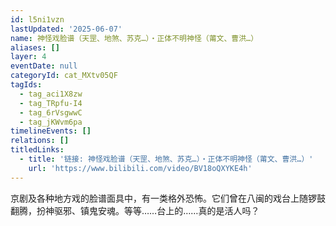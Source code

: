 ```yaml
---
id: l5ni1vzn
lastUpdated: '2025-06-07'
name: 神怪戏脸谱（天罡、地煞、苏克…）・正体不明神怪（莆文、曹洪…）
aliases: []
layer: 4
eventDate: null
categoryId: cat_MXtv05QF
tagIds:
  - tag_aci1X8zw
  - tag_TRpfu-I4
  - tag_6rVsgwwC
  - tag_jKWvm6pa
timelineEvents: []
relations: []
titledLinks:
  - title: '链接: 神怪戏脸谱（天罡、地煞、苏克…）・正体不明神怪（莆文、曹洪…）'
    url: 'https://www.bilibili.com/video/BV18oQXYKE4h'
---
```

京剧及各种地方戏的脸谱面具中，有一类格外恐怖。它们曾在八闽的戏台上随锣鼓翻腾，扮神驱邪、镇鬼安魂。等等……台上的……真的是活人吗？
